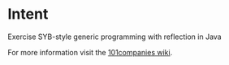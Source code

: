 # Intent
Exercise SYB-style generic programming with reflection in Java

For more information visit the [101companies wiki](http://www.101companies.org).